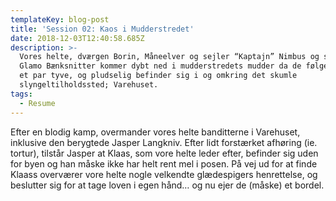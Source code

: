 ```yaml
---
templateKey: blog-post
title: 'Session 02: Kaos i Mudderstredet'
date: 2018-12-03T12:40:58.685Z
description: >-
  Vores helte, dværgen Borin, Måneelver og sejler “Kaptajn” Nimbus og skovboeren
  Glamo Bænksnitter kommer dybt ned i mudderstredets mudder da de følger efter
  et par tyve, og pludselig befinder sig i og omkring det skumle
  slyngeltilholdssted; Varehuset.
tags:
  - Resume
---
```

Efter en blodig kamp, overmander vores helte banditterne i Varehuset, inklusive den berygtede Jasper Langkniv. Efter lidt forstærket afhøring (ie. tortur), tilstår Jasper at Klaas, som vore helte leder efter, befinder sig uden for byen og han måske ikke har helt rent mel i posen. På vej ud for at finde Klaass overværer vore helte nogle velkendte glædespigers henrettelse, og beslutter sig for at tage loven i egen hånd… og nu ejer de (måske) et bordel.
